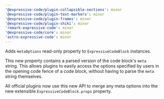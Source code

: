 ```yaml
---
'@expressive-code/plugin-collapsible-sections': minor
'@expressive-code/plugin-text-markers': minor
'@expressive-code/plugin-frames': minor
'@expressive-code/plugin-shiki': minor
'remark-expressive-code': minor
'@expressive-code/core': minor
'astro-expressive-code': minor
---
```


Adds `metaOptions` read-only property to `ExpressiveCodeBlock` instances.

This new property contains a parsed version of the code block's `meta` string. This allows plugins to easily access the options specified by users in the opening code fence of a code block, without having to parse the `meta` string themselves.

All official plugins now use this new API to merge any meta options into the new extensible `ExpressiveCodeBlock.props` property.
